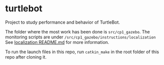 # turtlebot

Project to study performance and behavior of TurtleBot.

The folder where the most work has been done is ```src/cp1_gazebo```. 
The monitoring scripts are under ```/src/cp1_gazebo/instructions/localization```
See [localization README.md](/src/cp1_gazebo/instructions/localization/) for more information.

To run the launch files in this repo, run ```catkin_make``` in the root folder of this repo
after cloning it.